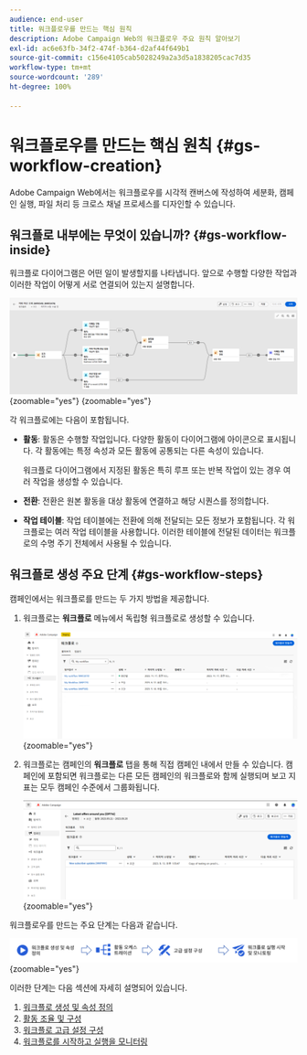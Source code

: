 ```yaml
---
audience: end-user
title: 워크플로우를 만드는 핵심 원칙
description: Adobe Campaign Web의 워크플로우 주요 원칙 알아보기
exl-id: ac6e63fb-34f2-474f-b364-d2af44f649b1
source-git-commit: c156e4105cab5028249a2a3d5a1838205cac7d35
workflow-type: tm+mt
source-wordcount: '289'
ht-degree: 100%

---
```



# 워크플로우를 만드는 핵심 원칙 {#gs-workflow-creation}

Adobe Campaign Web에서는 워크플로우를 시각적 캔버스에 작성하여 세분화, 캠페인 실행, 파일 처리 등 크로스 채널 프로세스를 디자인할 수 있습니다.

## 워크플로 내부에는 무엇이 있습니까? {#gs-workflow-inside}

워크플로 다이어그램은 어떤 일이 발생할지를 나타냅니다. 앞으로 수행할 다양한 작업과 이러한 작업이 어떻게 서로 연결되어 있는지 설명합니다.

![](assets/workflow-example.png){zoomable=&quot;yes&quot;} {zoomable=&quot;yes&quot;}

각 워크플로에는 다음이 포함됩니다.

* **활동**: 활동은 수행할 작업입니다. 다양한 활동이 다이어그램에 아이콘으로 표시됩니다. 각 활동에는 특정 속성과 모든 활동에 공통되는 다른 속성이 있습니다.

  워크플로 다이어그램에서 지정된 활동은 특히 루프 또는 반복 작업이 있는 경우 여러 작업을 생성할 수 있습니다.

* **전환**: 전환은 원본 활동을 대상 활동에 연결하고 해당 시퀀스를 정의합니다.

* **작업 테이블**: 작업 테이블에는 전환에 의해 전달되는 모든 정보가 포함됩니다. 각 워크플로는 여러 작업 테이블을 사용합니다. 이러한 테이블에 전달된 데이터는 워크플로의 수명 주기 전체에서 사용될 수 있습니다.

## 워크플로 생성 주요 단계 {#gs-workflow-steps}


캠페인에서는 워크플로를 만드는 두 가지 방법을 제공합니다.

1. 워크플로는 **워크플로** 메뉴에서 독립형 워크플로로 생성할 수 있습니다.

   ![](assets/create-a-standalone-wf.png){zoomable=&quot;yes&quot;}

1. 워크플로는 캠페인의 **워크플로** 탭을 통해 직접 캠페인 내에서 만들 수 있습니다. 캠페인에 포함되면 워크플로는 다른 모든 캠페인의 워크플로와 함께 실행되며 보고 지표는 모두 캠페인 수준에서 그룹화됩니다.

   ![](assets/create-a-wf-from-a-campaign.png){zoomable=&quot;yes&quot;}

워크플로우를 만드는 주요 단계는 다음과 같습니다.

![](assets/workflow-creation-process.png){zoomable=&quot;yes&quot;}

이러한 단계는 다음 섹션에 자세히 설명되어 있습니다.

1. [워크플로 생성 및 속성 정의](create-workflow.md)
1. [활동 조율 및 구성](orchestrate-activities.md)
1. [워크플로 고급 설정 구성](workflow-settings.md)
1. [워크플로를 시작하고 실행을 모니터링](start-monitor-workflows.md)
